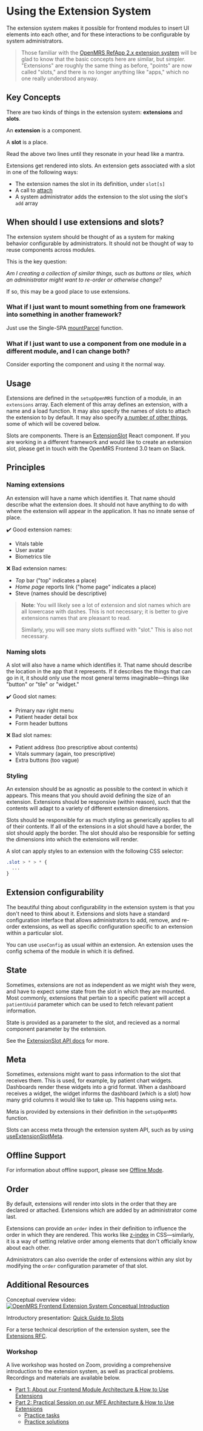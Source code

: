 # Using the Extension System

The extension system makes it possible for frontend modules to
insert UI elements into each other, and for these interactions
to be configurable by system administrators.

> Those familiar with the
[OpenMRS RefApp 2.x extension system](https://wiki.openmrs.org/display/docs/Module+Extension+Points)
will be glad to know that the basic concepts here are similar, but simpler.
"Extensions" are roughly the same thing as before, "points" are now
called "slots," and there is no longer anything like "apps," which no one
really understood anyway.

## Key Concepts

There are two kinds of things in the extension system: **extensions** and **slots**.

An **extension** is a component.

A **slot** is a place.

Read the above two lines until they resonate in your head like a mantra.

Extensions get rendered into slots. An extension gets associated with a
slot in one of the following ways:
- The extension names the slot in its definition, under `slot[s]`
- A call to [attach](useExtensionSlotMeta)
- A system administrator adds the extension to the slot using the
  slot's `add` array

## When should I use extensions and slots?

The extension system should be thought of as a system for making
behavior configurable by administrators. It should not be thought of
way to reuse components across modules.

This is the key question:

_Am I creating a collection of similar things, such as buttons or
tiles, which an administrator might want to re-order or otherwise
change?_

If so, this may be a good place to use extensions.

### What if I just want to mount something from one framework into something in another framework?

Just use the Single-SPA
[mountParcel](https://single-spa.js.org/docs/parcels-overview/#mountrootparcel-vs-mountparcel)
function.

### What if I just want to use a component from one module in a different module, and I can change both?

Consider exporting the component and using it the normal way.

## Usage

Extensions are defined in the `setupOpenMRS` function of a module, in an
`extensions` array. Each element of this array defines an extension, with
a name and a load function. It may also specify the names of slots to
attach the extension to by default. It may also specify
[a number of other things](https://github.com/openmrs/openmrs-esm-core/blob/master/packages/framework/esm-framework/docs/interfaces/ExtensionDefinition.md),
some of which will be covered below.

Slots are components. There is an [ExtensionSlot](https://github.com/openmrs/openmrs-esm-core/blob/master/packages/framework/esm-framework/docs/API.md#extensionslot)
React component. If you are working in a different framework and would like to create
an extension slot, please get in touch with the OpenMRS Frontend 3.0 team
on Slack.

## Principles

### Naming extensions

An extension will have a name which identifies it. That name should describe
what the extension does. It should not have anything to do with where the
extension will appear in the application. It has no innate sense of place.

:heavy_check_mark: Good extension names:
- Vitals table
- User avatar
- Biometrics tile

:x: Bad extension names:
- _Top_ bar ("top" indicates a place)
- _Home page_ reports link ("home page" indicates a place)
- Steve (names should be descriptive)

> **Note**: You will likely see a lot of extension and slot names which
> are all lowercase with dashes. This is not necessary; it is better
> to give extensions names that are pleasant to read.
>
> Similarly, you will see many slots suffixed with "slot." This is also
> not necessary.

### Naming slots

A slot will also have a name which identifies it. That name should describe
the location in the app that it represents. If it describes the things that
can go in it, it should only use the most general terms imaginable—things
like "button" or "tile" or "widget."

:heavy_check_mark: Good slot names:
- Primary nav right menu
- Patient header detail box
- Form header buttons

:x: Bad slot names:
- Patient address (too prescriptive about contents)
- Vitals summary (again, too prescriptive)
- Extra buttons (too vague)

### Styling

An extension should be as agnostic as possible to the context in which it
appears. This means that you should avoid defining the size of an extension.
Extensions should be responsive (within reason), such that the contents
will adapt to a variety of different extension dimensions.

Slots should be responsible for as much styling as generically applies to
all of their contents. If all of the extensions in a slot should have a
border, the slot should apply the border. The slot should also be responsible
for setting the dimensions into which the extensions will render.

A slot can apply styles to an extension with the following CSS selector:

```css
.slot > * > * {
  ...
}
```

## Extension configurability

The beautiful thing about configurability in the extension system is
that you don't need to think about it. Extensions and
slots have a standard configuration interface that allows administrators
to add, remove, and re-order extensions, as well as specific
configuration specific to an extension within a particular slot.

You can use `useConfig` as usual within an extension. An extension uses
the config schema of the module in which it is defined.

## State

Sometimes, extensions are not as independent as we might wish they were,
and have to expect some state from the slot in which they are mounted.
Most commonly, extensions that pertain to a specific patient will accept
a `patientUuid` parameter which can be used to fetch relevant patient
information.

State is provided as a parameter to the slot, and recieved as a normal
component parameter by the extension.

See the [ExtensionSlot API docs](https://github.com/openmrs/openmrs-esm-core/blob/master/packages/framework/esm-framework/docs/API.md#extensionslot)
for more.

## Meta

Sometimes, extensions might want to pass information to the slot that
receives them. This is used, for example, by patient chart widgets.
Dashboards render these widgets into a grid format. When a dashboard
receives a widget, the widget informs the dashboard (which is a slot)
how many grid columns it would like to take up. This happens using `meta`.

Meta is provided by extensions in their definition in the `setupOpenMRS`
function.

Slots can access meta through the extension system API, such as by using
[useExtensionSlotMeta](https://github.com/openmrs/openmrs-esm-core/blob/master/packages/framework/esm-framework/docs/API.md#useextensionslotmeta).

## Offline Support

For information about offline support, please see [Offline Mode](./offline.md).

## Order

By default, extensions will render into slots in the order that they are
declared or attached. Extensions which are added by an administrator come
last.

Extensions can provide an `order` index in their definition to influence
the order in which they are rendered. This works like
[z-index](https://developer.mozilla.org/en-US/docs/Web/CSS/z-index)
in CSS—similarly, it is a way of setting relative order among elements
that don't officially know about each other.

Administrators can also override the order of extensions within any slot
by modifying the `order` configuration parameter of that slot.

## Additional Resources

Conceptual overview video:
[![OpenMRS Frontend Extension System Conceptual Introduction](https://img.youtube.com/vi/F342HUY4i5U/0.jpg)](https://www.youtube.com/watch?v=F342HUY4i5U)

Introductory presentation: [Quick Guide to Slots](https://docs.google.com/presentation/d/1mQxh7qAYLD-gc9sh0I58t4o_XNndPcu6hAJmTZQZ_fo/edit#slide=id.gbe34f6b087_0_34 )

For a terse technical description of the extension system, see the
[Extensions RFC](https://github.com/openmrs/openmrs-rfc-frontend/pull/27/files).

### Workshop

A live workshop was hosted on Zoom, providing a comprehensive introduction 
to the extension system, as well as practical problems.
Recordings and materials are available below.

- [Part 1: About our Frontend Module Architecture & How to Use Extensions](https://iu.mediaspace.kaltura.com/media/t/1_e7kvnx9t?st=702)
- [Part 2: Practical Session on our MFE Architecture & How to Use Extensions](https://iu.mediaspace.kaltura.com/media/t/1_iaq63mfd?st=282)
  - [Practice tasks](https://github.com/openmrs/openmrs-esm-testresults/tree/feature/workshop)
  - [Practice solutions](https://github.com/openmrs/openmrs-esm-testresults/tree/feature/workshop-solutions)
